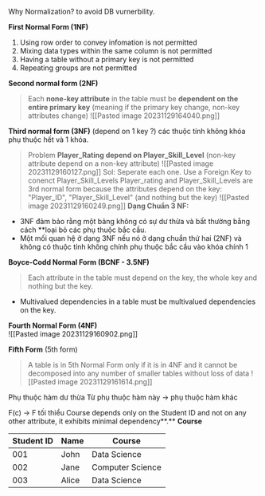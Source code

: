 Why Normalization? to avoid DB vurnerbility.  

**First Normal Form (1NF)**  
1) Using row order to convey infomation is not permitted
2) Mixing data types within the same column is not permitted
3) Having a table without a primary key is not permitted
4) Repeating groups are not permitted

**Second normal form (2NF)** 
> Each **none-key attribute** in the table must be **dependent on the entire primary key**
> (meaning if the primary key change, non-key attributes change)
![[Pasted image 20231129164040.png]]

**Third normal form (3NF)** (depend on 1 key ?)
các thuộc tính không khóa phụ thuộc hết và 1 khóa.
> Problem **Player_Rating depend on Player_Skill_Level** (non-key attribute depend on a non-key attribute)
![[Pasted image 20231129160127.png]]
Sol: Seperate each one. Use a Foreign Key to conenct Player_Skill_Levels
> Player_rating and Player_Skill_Levels are 3rd normal form because the attributes depend on the key: "Player_ID", "Player_Skill_Level" (and nothing but the key)
![[Pasted image 20231129160249.png]]
**Dạng Chuẩn 3 NF:**
+ 3NF đảm bảo rằng một bảng không có sự dư thừa và bất thường bằng cách **loại bỏ các phụ thuộc bắc cầu.
+ Một mối quan hệ ở dạng 3NF nếu nó ở dạng chuẩn thứ hai (2NF) và không có thuộc tính không chính phụ thuộc bắc cầu vào khóa chính 1


**Boyce-Codd Normal Form (BCNF - 3.5NF)**
> Each attribute in the table must depend on the key, the whole key and nothing but the key.
+ Multivalued dependencies in a table must be multivalued dependencies on the key.



**Fourth Normal Form (4NF)**  
![[Pasted image 20231129160902.png]]

**Fifth Form** (5th form)
> A table is in 5th Normal Form only if it is in 4NF and it cannot be decomposed into any number of smaller tables without loss of data
![[Pasted image 20231129161614.png]]


Phụ thuộc hàm dư thừa
	Từ phụ thuộc hàm này -> phụ thuộc hàm khác

F(c) -> F tối thiểu 
	Course depends only on the Student ID and not on any other attribute, it exhibits minimal dependency**.**
**Course**

| Student ID | Name  | Course           |
| ---------- | ----- | ---------------- |
| 001        | John  | Data Science     |
| 002        | Jane  | Computer Science |
| 003        | Alice | Data Science     |

